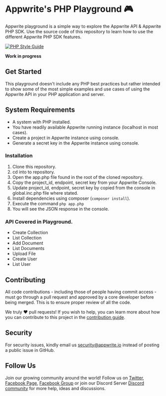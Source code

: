 # Appwrite's PHP Playground 🎮

Appwrite playground is a simple way to explore the Appwrite API & Appwrite PHP SDK. Use the source code of this repository to learn how to use the different Appwrite PHP SDK features.

[![PHP Style Guide](https://img.shields.io/badge/code_style-standard-brightgreen.svg)](https://www.php-fig.org/psr/psr-12/)

**Work in progress**

## Get Started

This playground doesn't include any PHP best practices but rather intended to show some of the most simple examples and use cases of using the Appwrite API in your PHP application and server.

## System Requirements
* A system with PHP installed.
* You have readily available Appwrite running instance (localhost in most cases).
* Create a project in Appwrite instance using console.
* Generate a secret key in the Appwrite instance using console.

### Installation
1. Clone this repository.
2. cd into to repository.
3. Open the app.php file found in the root of the cloned repository.
4. Copy the project_id, endpoint, secret key from your Appwrite Console.
4. Update project_id, endpoint, secret key by copied from the console in global.inc.php file where stated.
5. Install dependencies using  composer (`composer install`).
5. Execute the command `php app.php`
6. You will see the JSON response in the console.

### API Covered in Playground.
* Create Collection
* List Collection
* Add Document
* List Documents
* Upload File
* Create User
* List User

## Contributing

All code contributions - including those of people having commit access - must go through a pull request and approved by a core developer before being merged. This is to ensure proper review of all the code.

We truly ❤️ pull requests! If you wish to help, you can learn more about how you can contribute to this project in the [contribution guide](https://github.com/appwrite/appwrite/blob/master/CONTRIBUTING.md).

## Security

For security issues, kindly email us [security@appwrite.io](mailto:security@appwrite.io) instead of posting a public issue in GitHub.

## Follow Us

Join our growing community around the world! Follow us on [Twitter](https://twitter.com/appwrite_io), [Facebook Page](https://www.facebook.com/Appwrite.io), [Facebook Group](https://www.facebook.com/groups/appwrite.developers/) or join our Discord Server [Discord community](https://discord.gg/GSeTUeA) for more help, ideas and discussions.
